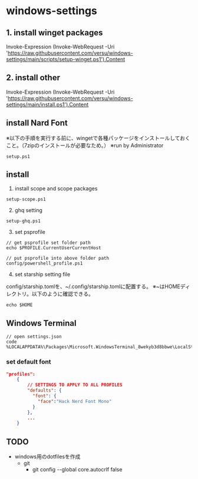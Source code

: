 # windows-settings

## 1. install winget packages

Invoke-Expression (Invoke-WebRequest -Uri 'https://raw.githubusercontent.com/versu/windows-settings/main/scripts/setup-winget.ps1').Content

## 2. install other

Invoke-Expression (Invoke-WebRequest -Uri 'https://raw.githubusercontent.com/versu/windows-settings/main/install.ps1').Content

## install Nard Font

※以下の手順を実行する前に、wingetで各種パッケージをインストールしておくこと。（7zipのインストールが必要なため。）
※run by Administrator

```
setup.ps1
```

## install

1. install scope and scope packages

```
setup-scope.ps1
```

2. ghq setting

```
setup-ghq.ps1
```

3. set psprofile

```
// get psprofile set folder path
echo $PROFILE.CurrentUserCurrentHost

// put psprofile into above folder path
config/powershell_profile.ps1
```

4. set starship setting file

config/starship.tomlを、~/.config/starship.tomlに配置する。
※~はHOMEディレクトリ。以下のように確認できる。
```
echo $HOME
```

## Windows Terminal

```windowsterminal
// open settings.json
code %LOCALAPPDATA%\Packages\Microsoft.WindowsTerminal_8wekyb3d8bbwe\LocalState\settings.json
```

### set default font

```json
"profiles": 
    {
        // SETTINGS TO APPLY TO ALL PROFILES
        "defaults": {
          "font": {
            "face":"Hack Nerd Font Mono"
          }
        },
        ...
    }
```

## TODO

- windows用のdotfilesを作成
  - git
    - git config --global core.autocrlf false
